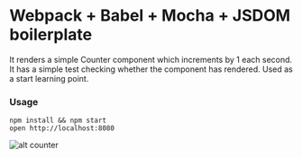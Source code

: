 Webpack + Babel + Mocha + JSDOM boilerplate
===

It renders a simple Counter component which increments by 1 each second.
It has a simple test checking whether the component has rendered.
Used as a start learning point.

### Usage

```
npm install && npm start
open http://localhost:8080
```

![alt counter](http://g.recordit.co/8qQH6q1Aqj.gif)
